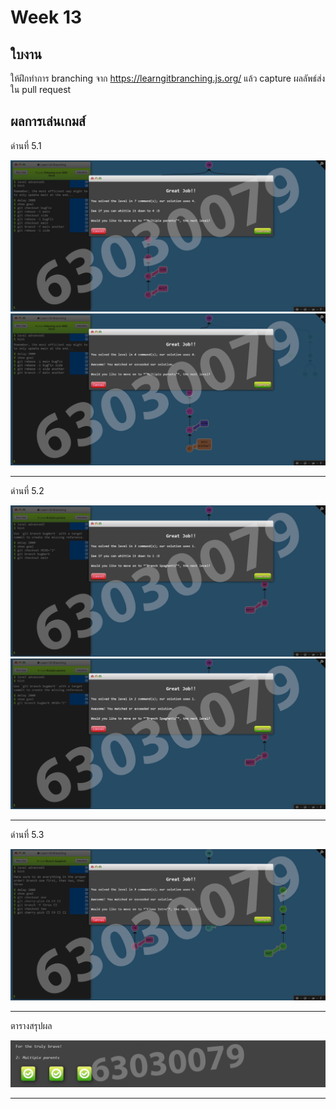 # Week 13 #

## ใบงาน

ให้ฝึกทำการ branching  จาก  https://learngitbranching.js.org/ แล้ว capture ผลลัพธ์ส่งใน pull request

## ผลการเล่นเกมส์

ด่านที่ 5.1 

<img src="Main/Level5/5.1-1.png">
<img src="Main/Level5/5.1-2.png">

---

ด่านที่ 5.2

<img src="Main/Level5/5.2-1.png">
<img src="Main/Level5/5.2-2.png">

---

ด่านที่ 5.3

<img src="Main/Level5/5.3.png">

---

ตารางสรุปผล

<img src="Main/Level5/goal5.png">

---
